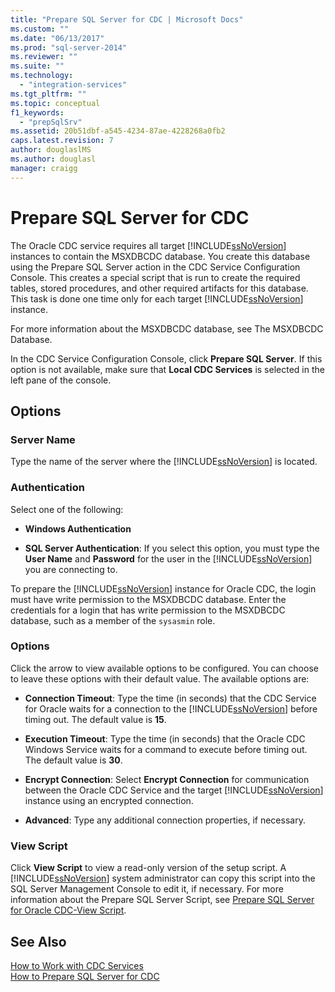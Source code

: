 ```yaml
---
title: "Prepare SQL Server for CDC | Microsoft Docs"
ms.custom: ""
ms.date: "06/13/2017"
ms.prod: "sql-server-2014"
ms.reviewer: ""
ms.suite: ""
ms.technology: 
  - "integration-services"
ms.tgt_pltfrm: ""
ms.topic: conceptual
f1_keywords: 
  - "prepSqlSrv"
ms.assetid: 20b51dbf-a545-4234-87ae-4228268a0fb2
caps.latest.revision: 7
author: douglaslMS
ms.author: douglasl
manager: craigg
---
```

# Prepare SQL Server for CDC
  The Oracle CDC service requires all target [!INCLUDE[ssNoVersion](../../includes/ssnoversion-md.md)] instances to contain the MSXDBCDC database. You create this database using the Prepare SQL Server action in the CDC Service Configuration Console. This creates a special script that is run to create the required tables, stored procedures, and other required artifacts for this database. This task is done one time only for each target [!INCLUDE[ssNoVersion](../../includes/ssnoversion-md.md)] instance.  
  
 For more information about the MSXDBCDC database, see The MSXDBCDC Database.  
  
 In the CDC Service Configuration Console, click **Prepare SQL Server**. If this option is not available, make sure that **Local CDC Services** is selected in the left pane of the console.  
  
## Options  
  
### Server Name  
 Type the name of the server where the [!INCLUDE[ssNoVersion](../../includes/ssnoversion-md.md)] is located.  
  
### Authentication  
 Select one of the following:  
  
-   **Windows Authentication**  
  
-   **SQL Server Authentication**: If you select this option, you must type the **User Name** and **Password** for the user in the [!INCLUDE[ssNoVersion](../../includes/ssnoversion-md.md)] you are connecting to.  
  
 To prepare the [!INCLUDE[ssNoVersion](../../includes/ssnoversion-md.md)] instance for Oracle CDC, the login must have write permission to the MSXDBCDC database. Enter the credentials for a login that has write permission to the MSXDBCDC database, such as a member of the `sysasmin` role.  
  
### Options  
 Click the arrow to view available options to be configured. You can choose to leave these options with their default value. The available options are:  
  
-   **Connection Timeout**: Type the time (in seconds) that the CDC Service for Oracle waits for a connection to the [!INCLUDE[ssNoVersion](../../includes/ssnoversion-md.md)] before timing out. The default value is **15**.  
  
-   **Execution Timeout**: Type the time (in seconds) that the Oracle CDC Windows Service waits for a command to execute before timing out. The default value is **30**.  
  
-   **Encrypt Connection**: Select **Encrypt Connection** for communication between the Oracle CDC Service and the target [!INCLUDE[ssNoVersion](../../includes/ssnoversion-md.md)] instance using an encrypted connection.  
  
-   **Advanced**: Type any additional connection properties, if necessary.  
  
### View Script  
 Click **View Script** to view a read-only version of the setup script. A [!INCLUDE[ssNoVersion](../../includes/ssnoversion-md.md)] system administrator can copy this script into the SQL Server Management Console to edit it, if necessary. For more information about the Prepare SQL Server Script, see [Prepare SQL Server for Oracle CDC-View Script](prepare-sql-server-for-oracle-cdc-view-script.md).  
  
## See Also  
 [How to Work with CDC Services](work-with-cdc-services.md)   
 [How to Prepare SQL Server for CDC](prepare-sql-server-for-cdc.md)  
  
  
